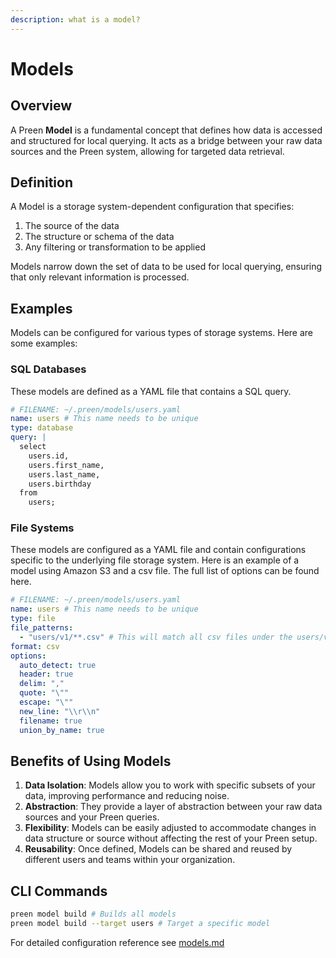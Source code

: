 ```yaml
---
description: what is a model?
---
```


# Models

## Overview

A Preen **Model** is a fundamental concept that defines how data is accessed and structured for local querying. It acts as a bridge between your raw data sources and the Preen system, allowing for targeted data retrieval.

## Definition

A Model is a storage system-dependent configuration that specifies:

1. The source of the data
2. The structure or schema of the data
3. Any filtering or transformation to be applied

Models narrow down the set of data to be used for local querying, ensuring that only relevant information is processed.

## Examples

Models can be configured for various types of storage systems. Here are some examples:

### SQL Databases

These models are defined as a YAML file that contains a SQL query.

```yaml
# FILENAME: ~/.preen/models/users.yaml
name: users # This name needs to be unique
type: database
query: |
  select
    users.id,
    users.first_name,
    users.last_name,
    users.birthday
  from
    users;
```

### File Systems

These models are configured as a YAML file and contain configurations specific to the underlying file storage system. Here is an example of a model using Amazon S3 and a csv file. The full list of options can be found here.

```yaml
# FILENAME: ~/.preen/models/users.yaml
name: users # This name needs to be unique
type: file
file_patterns:
  - "users/v1/**.csv" # This will match all csv files under the users/v1 prefix
format: csv
options:
  auto_detect: true
  header: true
  delim: ","
  quote: "\""
  escape: "\""
  new_line: "\\r\\n"
  filename: true
  union_by_name: true
```

## Benefits of Using Models

1. **Data Isolation**: Models allow you to work with specific subsets of your data, improving performance and reducing noise.
2. **Abstraction**: They provide a layer of abstraction between your raw data sources and your Preen queries.
3. **Flexibility**: Models can be easily adjusted to accommodate changes in data structure or source without affecting the rest of your Preen setup.
4. **Reusability**: Once defined, Models can be shared and reused by different users and teams within your organization.

## CLI Commands

```bash
preen model build # Builds all models
preen model build --target users # Target a specific model
```

For detailed configuration reference see [models.md](../documentation/config/models.md "mention")
